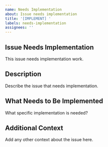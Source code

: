 ```yaml
---
name: Needs Implementation
about: Issue needs implementation
title: '[IMPLEMENT] '
labels: needs-implementation
assignees: ''
---
```


## Issue Needs Implementation
This issue needs implementation work.

## Description
Describe the issue that needs implementation.

## What Needs to Be Implemented
What specific implementation is needed?

## Additional Context
Add any other context about the issue here.